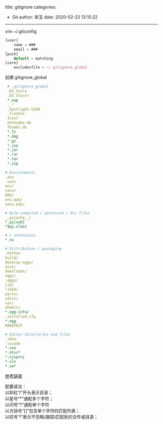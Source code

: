 title: gitignore
categories:
 - Git
author: 宋玉
date: 2020-02-22 13:15:22
---

vim ~/.gitconfig

```javascript
[user]
    name = ###
    email = ###
[push]
    default = matching
[core]
    excludesfile = ~/.gitignore_global
```

创建.gitignore_global

```yaml
 # .gitignore_global
 .DS_Store
 .DS_Store?
 *.swp
 ._*
 .Spotlight-V100
 .Trashes
 Icon?
 ehthumbs.db
 Thumbs.db
 *.7z
 *.dmg
 *.gz
 *.iso
 *.jar
 *.rar
 *.tar
 *.zip
 
# Environments
.env
.venv
env/
venv/
ENV/
env.bak/
venv.bak/

# Byte-compiled / optimized / DLL files
__pycache__/
*.py[cod]
*$py.class

# C extensions
*.so

# Distribution / packaging
.Python
build/
develop-eggs/
dist/
downloads/
eggs/
.eggs/
lib/
lib64/
parts/
sdist/
var/
wheels/
*.egg-info/
.installed.cfg
*.egg
MANIFEST

# Editor directories and files
.idea
.vscode
*.suo
*.ntvs*
*.njsproj
*.sln
*.sw*
```

[参考链接](https://www.cnblogs.com/zjuhjm/p/10581928.html)

配置语法：<br />以斜杠“/”开头表示目录；<br />以星号“*”通配多个字符；<br />以问号“?”通配单个字符<br />以方括号“[]”包含单个字符的匹配列表；<br />以叹号“!”表示不忽略(跟踪)匹配到的文件或目录；

